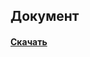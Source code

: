 ## Документ
#### [Скачать]

[Скачать]: [https://www.figma.com/file/Mh3ga5XAzyJNCY87NBp01G/Git_test-Android?node-id=2113%3A3136](https://github.com/Konstkonst55/Course_project/blob/doc/%D0%90%D1%80%D1%85%D0%B8%D0%BF%D0%BE%D0%B2%20%D0%9A.%20%D0%9F%D0%BE%D1%8F%D1%81%D0%BD%D0%B8%D1%82%D0%B5%D0%BB%D1%8C%D0%BD%D0%B0%D1%8F%20%D0%B7%D0%B0%D0%BF%D0%B8%D1%81%D0%BA%D0%B0.docx?raw=true)
